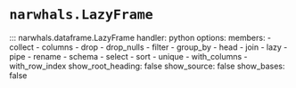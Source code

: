 # `narwhals.LazyFrame`

::: narwhals.dataframe.LazyFrame
    handler: python
    options:
      members:
        - collect
        - columns
        - drop
        - drop_nulls
        - filter
        - group_by
        - head
        - join
        - lazy
        - pipe
        - rename
        - schema
        - select
        - sort
        - unique
        - with_columns
        - with_row_index
      show_root_heading: false
      show_source: false
      show_bases: false
